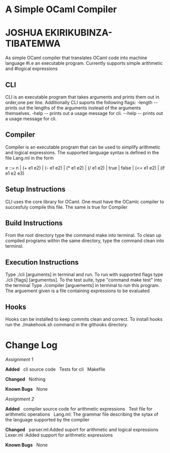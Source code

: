 # A Simple OCaml Compiler
# JOSHUA EKIRIKUBINZA-TIBATEMWA
As simple OCaml compiler that translates OCaml code into machine language
#i.e an executable program.  Currently supports simple arithmetic and
#logical expressions


## CLI
CLI is an executable program that takes arguments and prints them out in order,one per line. 
Additionally CLI suports the following flags:
-length -- prints out the lengths of the arguments instead of the arguments themselves.
-help -- prints out a usage message for cli.
--help -- prints out a usage message for cli.

## Compiler
Compiler is an executable program that can be used to simplify arithmetic
and logical expressions. The supported language syntax is defined in the
file Lang.ml in the form

e ::= n | (+ e1 e2) | (- e1 e2) | (* e1 e2) | (/ e1 e2)
    | true | false | (<= e1 e2) | (if e1 e2 e3)


## Setup Instructions
CLI uses the core library for OCaml. One must have the OCamlc compiler to succesfuly compile this file.
The same is true for Compiler

## Build Instructions
 From the root directory type the command make into terminal. To clean up compiled programs within the same directory, type the command clean into terminsl.

## Execution Instructions
Type ./cli  [arguments] in terminal and run. To run with supported flags
type ./cli [flags] [argumentss].  To the test suite, type "command make
test" into the terminal
Type ./compiler [arguements] in terminal to run this program. The arguement
given is a file containing expressions to be evaluated

## Hooks
Hooks can be installed to keep commits clean and correct. To install hooks run the ./makehook.sh command in the githooks directory.



# Change Log  
*Assignment 1*  

**Added**  
 cli source code  
 Tests for cli   
 Makefile  

**Changed**  
Nothing  

**Known Bugs**  
None  

*Assignment 2*  

**Added**  
 compiler source code for arithmetic expressions
  
 Test file for arithmetic operations
   
Lang.ml: The grammar file describing the sytax of the language supported by the compiler 

**Changed**  
parser.ml:Added suport for arithmetic and logical expressions  
Lexer.ml :Added support for arithmetic expressions 



**Known Bugs**  
None  

